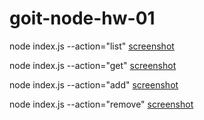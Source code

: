 # goit-node-hw-01

node index.js --action="list" [screenshot](https://monosnap.com/file/jredtix0SaL94XmzveaFIfj8mmdkAX)

node index.js --action="get" [screenshot](https://monosnap.com/file/oTZIw251STO2PqSgUdxt8FdFoaCOyD)

node index.js --action="add" [screenshot](https://monosnap.com/file/iD5mmAPV5R8fZinKTgJLsRJv0LpGud)

node index.js --action="remove" [screenshot](https://monosnap.com/file/3efhhv7YnLEjyp19qBPbUtbVpOwx8A)

